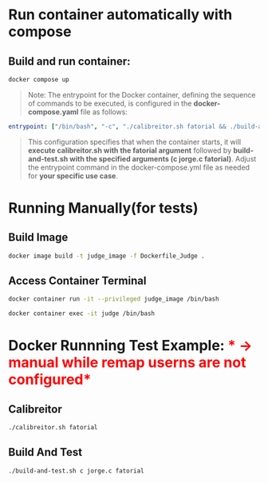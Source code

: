 # Run container automatically with compose
## Build and run container:
```sh
docker compose up
```
>Note: The entrypoint for the Docker container, defining the sequence of commands to be executed, is configured in the **docker-compose.yaml** file as follows:
```yaml
entrypoint: ["/bin/bash", "-c", "./calibreitor.sh fatorial && ./build-and-test.sh c jorge.c fatorial"]
```
>This configuration specifies that when the container starts, it will **execute calibreitor.sh with the fatorial argument** followed by **build-and-test.sh with the specified arguments (c jorge.c fatorial)**. Adjust the entrypoint command in the docker-compose.yml file as needed for **your specific use case**.

# Running Manually(for tests)

## Build Image

```sh
docker image build -t judge_image -f Dockerfile_Judge .
```

## Access Container Terminal

```sh
docker container run -it --privileged judge_image /bin/bash
```

```sh
docker container exec -it judge /bin/bash
```
# Docker Runnning Test Example: <span style="color:red"> * -> manual while remap userns are not configured*</span>
## Calibreitor 
```sh
./calibreitor.sh fatorial
```

## Build And Test
```sh
./build-and-test.sh c jorge.c fatorial
```
